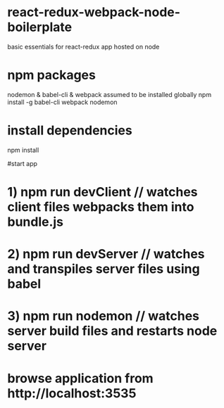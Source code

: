 # react-redux-webpack-node-boilerplate
basic essentials for react-redux app hosted on node

# npm packages
nodemon & babel-cli & webpack assumed to be installed globally
npm install -g babel-cli webpack nodemon
# install dependencies
npm install

#start app
# 1) npm run devClient // watches client files webpacks them into bundle.js
# 2) npm run devServer // watches and transpiles server files using babel
# 3) npm run nodemon // watches server build files and restarts node server

# browse application from http://localhost:3535
